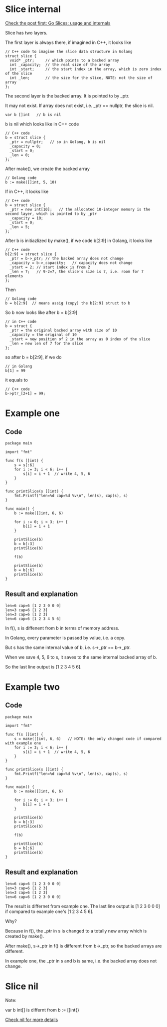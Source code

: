 
# Slice internal

[Check the post first: Go Slices: usage and internals](https://blog.golang.org/slices-intro#:~:text=Slice%20internals&text=It%20consists%20of%20a%20pointer,referred%20to%20by%20the%20slice.)

Slice has two layers.

The first layer is always there, if imagined in C++, it looks like
```
// C++ code to imagine the slice data structure in Golang
struct slice {
  void* _ptr;     // which points to a backed array
  int _capacity;  // the real size of the array
  int _start;     // the start index in the array, which is zero index of the slice
  int _len;       // the size for the slice, NOTE: not the size of array
};
```

The second layer is the backed array. It is pointed to by _ptr.

It may not exist. If array does not exist, i.e. _ptr == nullptr, the slice is nil.
```
var b []int   // b is nil
```

b is nil which looks like in C++ code
```
// C++ code
b = struct slice {
  _ptr = nullptr;   // so in Golang, b is nil
  _capacity = 0;
  _start = 0;
  _len = 0;
};
```

After make(), we create the backed array
```
// Golang code
b := make([]int, 5, 10)
```

If in C++, it looks like
```
// C++ code
b = struct slice {
  _ptr = new int[10];   // the allocated 10-integer memory is the second layer, which is pointed to by _ptr
  _capacity = 10;
  _start = 0;
  _len = 5;
};
```

After b is initiazlized by make(), if we code b[2:9] in Golang, it looks like
```
// C++ code
b[2:9] = struct slice {
  _ptr = b->_ptr; // the backed array does not change
  _capacity = b->_capacity;   // capacity does not change
  _start = 2; // start index is from 2
  _len = 7;   // 9-2=7, the slice's size is 7, i.e. room for 7 elements
};
```

Then 
```
// Golang code
b = b[2:9]  // means assig (copy) the b[2:9] struct to b
```

So b now looks like after b = b[2:9]
```
// in C++ code
b = struct {
  _ptr = the original backed array with size of 10
  _capacity = the original of 10
  _start = new position of 2 in the array as 0 index of the slice
  _len = new len of 7 for the slice
};
```

so after b = b[2:9], if we do
```
// in Golang
b[1] = 99
```
it equals to 
```
// C++ code
b->ptr_[2+1] = 99;
```

# Example one
## Code
```
package main

import "fmt"

func f(s []int) {
	s = s[:6]
	for i := 3; i < 6; i++ {
		s[i] = i + 1  // write 4, 5, 6
	}
}

func printSlice(s []int) {
	fmt.Printf("len=%d cap=%d %v\n", len(s), cap(s), s)
}

func main() {
	b := make([]int, 6, 6)

	for i := 0; i < 3; i++ {
		b[i] = i + 1
	}

	printSlice(b)
	b = b[:3]
	printSlice(b)

	f(b)

	printSlice(b)
	b = b[:6]
	printSlice(b)
}
```

## Result and explanation
```
len=6 cap=6 [1 2 3 0 0 0]
len=3 cap=6 [1 2 3]
len=3 cap=6 [1 2 3]
len=6 cap=6 [1 2 3 4 5 6]
```

In f(), s is diffenent from b in terms of memory address. 

In Golang, every parameter is passed by value, i.e. a copy.

But s has the same internal value of b, i.e. s->_ptr == b->_ptr.

When we save 4, 5, 6 to s, it saves to the same internal backed array of b.

So the last line output is [1 2 3 4 5 6].

# Example two

## Code 
```
package main

import "fmt"

func f(s []int) {
	s = make([]int, 6, 6)   // NOTE: the only changed code if compared with example one
	for i := 3; i < 6; i++ {
		s[i] = i + 1  // write 4, 5, 6
	}
}

func printSlice(s []int) {
	fmt.Printf("len=%d cap=%d %v\n", len(s), cap(s), s)
}

func main() {
	b := make([]int, 6, 6)

	for i := 0; i < 3; i++ {
		b[i] = i + 1
	}

	printSlice(b)
	b = b[:3]
	printSlice(b)

	f(b)

	printSlice(b)
	b = b[:6]
	printSlice(b)
}
```

## Result and explanation
```
len=6 cap=6 [1 2 3 0 0 0]
len=3 cap=6 [1 2 3]
len=3 cap=6 [1 2 3]
len=6 cap=6 [1 2 3 0 0 0]
```

The result is differnet from example one. The last line output is [1 2 3 0 0 0] if compared to example one's [1 2 3 4 5 6].

Why?

Because in f(), the _ptr in s is changed to a totally new array which is created by make().

After make(), s->_ptr in f() is different from b->_ptr, so the backed arrays are different.

In example one, the _ptr in s and b is same, i.e. the backed array does not change.

# Slice nil

Note:

var b int[] is differnt from b := []int{}

[Check nil for more details](nil.md)
